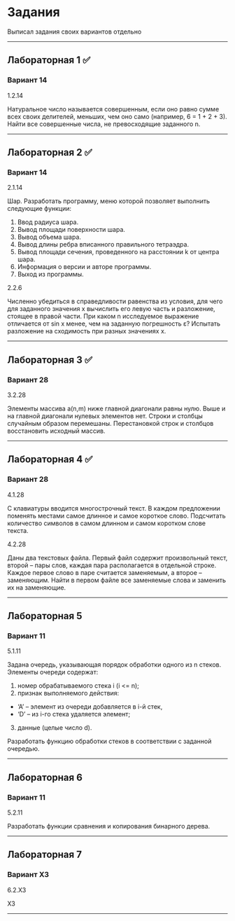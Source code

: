 # Задания
Выписал задания своих вариантов отдельно

___
## Лабораторная 1 :white_check_mark:  
### Вариант 14
1.2.14

Натуральное число называется совершенным, если оно равно сумме всех своих делителей, меньших, чем оно само (например, 6 = 1 + 2 + 3). Найти все совершенные числа, не превосходящие заданного n.

___
## Лабораторная 2 :white_check_mark:  
### Вариант 14
2.1.14

Шар. Разработать программу, меню которой позволяет выполнить следующие функции:
1. Ввод радиуса шара.
2. Вывод площади поверхности шара.
3. Вывод объема шара.
4. Вывод длины ребра вписанного правильного тетраэдра.
5. Вывод площади сечения, проведенного на расстоянии k от
центра шара.
6. Информация о версии и авторе программы.
7. Выход из программы.

2.2.6

Численно убедиться в справедливости равенства из условия, для чего для заданного значения х вычислить его левую часть и разложение, стоящее в правой части. При каком n исследуемое выражение отличается от sin x менее, чем на заданную погрешность ε? Испытать разложение на сходимость при разных значениях х.
___ 
## Лабораторная 3 :white_check_mark:  
### Вариант 28
3.2.28

Элементы массива a(n,m) ниже главной диагонали равны нулю. Выше и на главной диагонали нулевых элементов нет. Строки и столбцы случайным образом перемешаны. Перестановкой строк и столбцов восстановить исходный массив.
___
## Лабораторная 4 :white_check_mark:  
### Вариант 28
4.1.28

С клавиатуры вводится многострочный текст. В каждом предложении поменять местами самое длинное и самое короткое слово. Подсчитать количество символов в самом длинном и самом коротком слове текста.

4.2.28

Даны два текстовых файла. Первый файл содержит произвольный текст, второй – пары слов, каждая пара располагается в отдельной строке. Каждое первое слово в паре считается заменяемым, а второе – заменяющим. Найти в первом файле все заменяемые слова и заменить их на заменяющие.
___
## Лабораторная 5
### Вариант 11
5.1.11

Задана очередь, указывающая порядок обработки одного из n стеков. Элементы очереди содержат: 
1) номер обрабатываемого стека i (i <= n); 
2) признак выполняемого действия: 
- ‘А’ – элемент из очереди добавляется в i-й стек, 
- ‘D’ – из i-го стека удаляется элемент; 
3) данные (целые число d). 

Разработать функцию обработки стеков в соответствии с заданной очередью.
___
## Лабораторная 6
### Вариант 11
5.2.11

Разработать функции сравнения и копирования бинарного дерева.
___

## Лабораторная 7
### Вариант ХЗ
6.2.ХЗ

ХЗ
___
